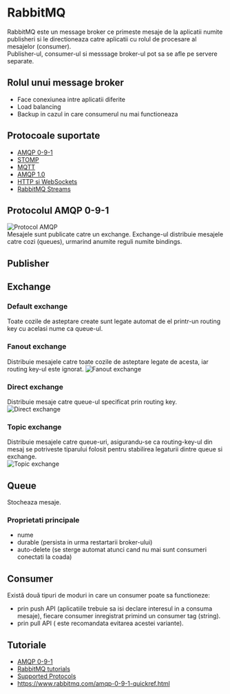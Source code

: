 # RabbitMQ

RabbitMQ este un message broker ce primeste mesaje de la aplicatii numite publisheri si le directioneaza catre aplicatii cu rolul de procesare al mesajelor (consumer).  
Publisher-ul, consumer-ul si messsage broker-ul pot sa se afle pe servere separate.

## Rolul unui message broker

- Face conexiunea intre aplicatii diferite
- Load balancing
- Backup in cazul in care consumerul nu mai functioneaza

## Protocoale suportate

- [AMQP 0-9-1](https://www.rabbitmq.com/tutorials/amqp-concepts.html)
- [STOMP](http://stomp.github.io/)
- [MQTT](https://mqtt.org/)
- [AMQP 1.0](https://docs.microsoft.com/en-us/azure/service-bus-messaging/service-bus-amqp-overview)
- [HTTP si WebSockets](https://www.rabbitmq.com/protocols.html#http-and-websockets)
- [RabbitMQ Streams](https://github.com/rabbitmq/rabbitmq-server/blob/v3.10.x/deps/rabbitmq_stream/docs/PROTOCOL.adoc)

## Protocolul AMQP 0-9-1

![Protocol AMQP](https://www.rabbitmq.com/img/tutorials/intro/hello-world-example-routing.png)  
Mesajele sunt publicate catre un exchange. Exchange-ul distribuie mesajele catre cozi (queues), urmarind anumite reguli numite bindings.

## Publisher

## Exchange

### Default exchange

Toate cozile de asteptare create sunt legate automat de el printr-un routing key cu acelasi nume ca queue-ul.

### Fanout exchange

Distribuie mesajele catre toate cozile de asteptare legate de acesta, iar routing key-ul este ignorat.
![Fanout exchange](https://www.rabbitmq.com/img/tutorials/intro/exchange-fanout.png)

### Direct exchange

Distribuie mesaje catre queue-ul specificat prin routing key.
![Direct exchange](https://www.rabbitmq.com/img/tutorials/intro/exchange-direct.png)

### Topic exchange

Distribuie mesajele catre queue-uri, asigurandu-se ca routing-key-ul din mesaj se potriveste tiparului folosit pentru stabilirea legaturii dintre queue si exchange.  
![Topic exchange](https://www.rabbitmq.com/img/tutorials/python-five.png)

## Queue

Stocheaza mesaje.

### Proprietati principale

- nume
- durable (persista in urma restartarii broker-ului)
- auto-delete (se sterge automat atunci cand nu mai sunt consumeri conectati la coada)

## Consumer

Există două tipuri de moduri in care un consumer poate sa functioneze:

- prin push API (aplicatiile trebuie sa isi declare interesul in a consuma mesaje), fiecare consumer inregistrat primind un consumer tag (string).
- prin pull API ( este recomandata evitarea acestei variante).

## Tutoriale

- [AMQP 0-9-1](https://www.rabbitmq.com/tutorials/amqp-concepts.html)
- [RabbitMQ tutorials](https://www.rabbitmq.com/getstarted.html)
- [Supported Protocols](https://www.rabbitmq.com/protocols.html)
- https://www.rabbitmq.com/amqp-0-9-1-quickref.html
